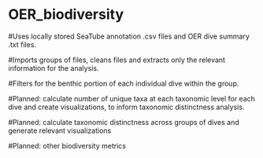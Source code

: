 # OER_biodiversity
#Uses locally stored SeaTube annotation .csv files and OER dive summary .txt files.

#Imports groups of files, cleans files and extracts only the relevant information for the analysis.

#Filters for the benthic portion of each individual dive within the group.

#Planned: calculate number of unique taxa at each taxonomic level for each dive and create visualizations, to inform taxonomic distinctness analysis.

#Planned: calculate taxonomic distinctness across groups of dives and generate relevant visualizations

#Planned: other biodiversity metrics

